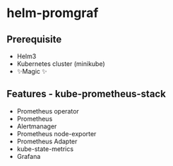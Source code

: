 # helm-promgraf
## Prerequisite

- Helm3
- Kubernetes cluster (minikube)
- ✨Magic ✨

## Features - kube-prometheus-stack

- Prometheus operator
- Prometheus
- Alertmanager
- Prometheus node-exporter
- Prometheus Adapter
- kube-state-metrics
- Grafana

